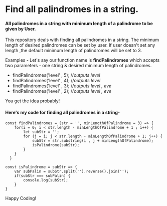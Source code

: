 # Find all palindromes in a string.
#### All palindromes in a string with minimum length of a palindrome to be given by User.

This repository deals with finding all palindromes in a string. The minimum length of desired palindromes can be set by user. If 
user doesn't set any length ,the default minimum length of palindromes will be set to 3.

Examples - Let's say our function name is **findPalindromes** which accepts two parameters - one string & desired minimum length of palindromes.

- findPalindromes('level' , 5);   //*outputs level*
- findPalindromes('level' , 4);   //*outputs level*
- findPalindromes('level' , 3);   //*outputs level , eve*
- findPalindromes('level' , 2);   //*outputs level , eve*


You get the idea probably!


#### Here's my code for finding all palindromes in a string-

```
const findPalindromes = (str = '', minLengthOfPalindrome = 3) => {
	for(i = 0; i < str.length - minLengthOfPalindrome + 1 ; i++) {
		let subStr = '';
		for (j = i; j < str.length - minLengthOfPalindrome + 1; j++) {
			subStr = str.substring(i , j + minLengthOfPalindrome);
			isPalindrome(subStr);
		}
	}
  }

const isPalindrome = subStr => {
	var subPalin = subStr.split('').reverse().join('');
	if(subStr === subPalin) {
		console.log(subStr);
	}
}
```

Happy Coding!
